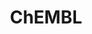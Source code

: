 ---
bigquery: https://console.cloud.google.com/bigquery?p=patents-public-data&d=ebi_chembl&page=dataset
citation: '"The ChEMBL database in 2017." Anna Gaulton, Anne Hersey, Michał Nowotka,
  A Patrícia Bento, Jon Chambers, David Mendez, Prudence Mutowo, Francis Atkinson,
  Louisa J Bellis, Elena Cibrián-Uhalte, Mark Davies, Nathan Dedman, Anneli Karlsson,
  María Paula Magariños, John P Overington, George Papadatos, Ines Smit, Andrew R
  Leach Nucleic acids Research (2017) 45 (Database Issue), D945-D954'
contributors: European Bioinformatics Institute
cost: None
description: ChEMBL Data is a manually curated database of small molecules used in
  drug discovery, including information about existing patented drugs.
documentation: 'schema: https://www.ebi.ac.uk/chembl/db_schema


  '
last_edit: 04/12/2022, 16:40:12
location: https://console.cloud.google.com/marketplace/product/google_patents_public_datasets/chembl
maintained_by: EMBL-EBI, an outstation of European Molecular Biology Laboratory
related_publications: '

  ChEMBL: towards direct deposition of bioassay data.


  Mendez D, Gaulton A, Bento AP, Chambers J, De Veij M, Félix E, Magariños MP, Mosquera
  JF, Mutowo P, Nowotka M, Gordillo-Marañón M, Hunter F, Junco L, Mugumbate G, Rodriguez-Lopez
  M, Atkinson F, Bosc N, Radoux CJ, Segura-Cabrera A, Hersey A, Leach AR.


  — Nucleic Acids Res. 2019; 47(D1):D930-D940. doi: 10.1093/nar/gky1075

  '
schema_fields:
- aromatic_rings
- num_alerts
- compound_key
- first_in_class
- domain_id
- relationship_type
- level1_description
- warning_description
- compsyn_id
- publication_number
- assay_category
- issue
- ref_id
- cidx
- component_type
- potential_duplicate
- chirality
- ap_id
- natural_product
- protein_class_desc
- homologue
- src_description
- active_molregno
- research_stem
- drug_substance_flag
- acd_logp
- activity_id
- hrac_class_id
- component_id
- heavy_atoms
- annotation
- hrac_code
- units
- withdrawn_reason
- enzyme_tid
- doc_type
- strength
- molecule_type
- version
- ddd_units
- mc_target_name
- num_ro5_violations
- ass_cls_map_id
- updated_by
- standard_inchi_key
- l5
- cellosaurus_id
- frac_class_id
- targcomp_id
- authors
- title
- standard_text_value
- ro3_pass
- mc_target_type
- ddd_id
- std_act_id
- ridx
- warning_type
- res_stem_id
- mutation
- synonyms
- assay_source
- patent_use_code
- black_box_warning
- description
- acd_most_apka
- l4
- company
- short_name
- mechanism_comment
- result_flag
- warnref_id
- lle
- mol_irac_id
- country
- domain_name
- met_id
- atc_code
- sei
- standard_inchi
- parent_type
- aspect
- molfile
- cell_name
- ref_type
- cl_lincs_id
- cell_source_tissue
- last_page
- l1
- confidence_score
- bao_id
- psa
- drug_product_flag
- toid
- tissue_id
- ddd_admr
- compound_name
- volume
- mec_id
- indref_id
- relationship
- caloha_id
- curation_comment
- label
- upper_value
- usan_stem_definition
- last_active
- assay_tax_id
- ad_type
- normal_range_max
- assay_tissue
- full_mwt
- log_id
- level3_description
- src_compound_id
- aidx
- usan_year
- path
- cx_logd
- src_assay_id
- mc_target_accession
- smarts
- assay_param_id
- name
- l3
- assay_desc
- comp_go_id
- indication_class
- submission_date
- assay_type
- usan_stem_id
- first_page
- alert_name
- chembl_id
- inorganic_flag
- hba
- innovator_company
- entity_type
- tid_fixed
- polymer_flag
- applicant_full_name
- actsm_id
- disease_efficacy
- site_residues
- mc_organism
- compd_id
- updated_on
- confidence
- biocomp_id
- topical
- parent_molregno
- protein_class_id
- accession
- variant_id
- db_version
- mw_freebase
- sitecomp_id
- patent_expire_date
- action_type
- start_position
- cell_source_tax_id
- max_phase
- patent_no
- mc_tax_id
- value
- standard_units
- direct_interaction
- pchembl_value
- level1
- mw_monoisotopic
- approval_date
- assay_cell_type
- component_synonym
- full_molformula
- source_domain_id
- level3
- assay_id
- enzyme_name
- who_name
- job_id
- cell_id
- idx
- tid
- domain_type
- binding_site_comment
- set_name
- year
- mesh_heading
- metref_id
- class_type
- domain_description
- journal
- assay_class_id
- comp_class_id
- withdrawn_country
- assay_strain
- co_stem_id
- route
- published_units
- hbd_lipinski
- hbd
- standard_flag
- withdrawn_year
- clo_id
- standard_type
- src_short_name
- previous_company
- standard_relation
- alert_set_id
- site_name
- species_group_flag
- alogp
- pref_name
- comments
- prod_pat_id
- published_type
- cx_most_bpka
- acd_logd
- molecular_mechanism
- molsyn_id
- dosage_form
- molecular_species
- mesh_id
- prodrug
- curated_by
- selectivity_comment
- level5
- l6
- parameter_type
- formulation_id
- tbl
- chebi_par_id
- mechanism_of_action
- record_id
- uo_units
- therapeutic_flag
- rgid
- creation_date
- first_approval
- canonical_smiles
- met_conversion
- warning_id
- end_position
- relation
- who_extra
- predbind_id
- patent_id
- source
- helm_notation
- warning_country
- sequence
- max_phase_for_ind
- ddd_value
- pathway_key
- activity_comment
- mol_atc_id
- target_type
- published_value
- cell_ontology_id
- stat
- targrel_id
- drugind_id
- syn_type
- withdrawn_flag
- orig_description
- level2_description
- level2
- bao_format
- usan_stem
- target_mapping
- ref_url
- src_id
- sequence_md5sum
- assay_test_type
- hba_lipinski
- oc_id
- alert_id
- status
- bao_endpoint
- l8
- assay_organism
- published_relation
- parent_go_id
- dosed_ingredient
- qudt_units
- delist_flag
- active_ingredient
- related_tid
- major_class
- num_lipinski_ro5_violations
- acd_most_bpka
- doi
- bto_id
- site_id
- cell_source_organism
- downgraded
- subgroup
- assay_subcellular_fraction
- isoform
- stem
- nda_type
- availability_type
- cx_most_apka
- qed_weighted
- irac_code
- substrate_record_id
- warning_class
- efo_term
- pathway_id
- oral
- standard_value
- warning_year
- parent_id
- ingredient
- molregno
- entity_id
- tax_id
- product_id
- relationship_desc
- doc_id
- activity_count
- prediction_method
- smid
- data_validity_comment
- type
- mol_hrac_id
- bei
- efo_id
- protein_class_synonym
- as_id
- rtb
- ddd_comment
- mol_frac_id
- abstract
- structure_type
- trade_name
- protclasssyn_id
- cell_description
- definition
- db_source
- target_desc
- uberon_id
- stem_class
- standard_upper_value
- pubmed_id
- text_value
- cpd_str_alert_id
- mecref_id
- withdrawn_class
- frac_code
- go_id
- l7
- drug_record_id
- usan_substem
- organism
- parameter_value
- l2
- cx_logp
- level4
- met_comment
- irac_class_id
- level4_description
- priority
- parenteral
- class_level
- metabolite_record_id
- le
- normal_range_min
shortname: chembl
tags:
- biotechnology
- health
- chemical
- bioinformatics
- medical
terms_of_use: CC BY-SA 3.0
title: ChEMBL
uuid: e232a192-965c-4ec9-904c-155b6dfe56c5
---